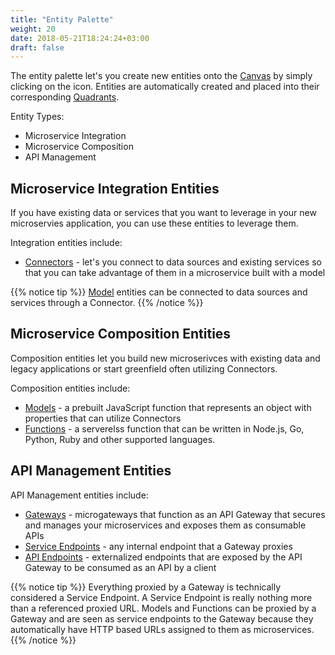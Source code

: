 ```yaml
---
title: "Entity Palette"
weight: 20
date: 2018-05-21T18:24:24+03:00
draft: false
---
```


The entity palette let's you create new entities onto the [Canvas](/user-guide/canvas) by simply clicking on the icon.  Entities are automatically created and placed into their corresponding [Quadrants](/user-guide/canvas/#quadrants).

Entity Types:

* Microservice Integration
* Microservice Composition
* API Management

## Microservice Integration Entities
If you have existing data or services that you want to leverage in your new microservies application, you can use these entities to leverage them.

Integration entities include:

* [Connectors](/user-guide/entity-palette/connectors) - let's you connect to data sources and existing services so that you can take advantage of them in a microservice built with a model

{{% notice tip %}}
[Model](/user-guide/models) entities can be connected to data sources and services through a Connector.
{{% /notice %}}

## Microservice Composition Entities
Composition entities let you build new microserivces with existing data and legacy applications or start greenfield often utilizing Connectors.

Composition entities include:

* [Models](/user-guide/entity-palette/models) - a prebuilt JavaScript function that represents an object with properties that can utilize Connectors
* [Functions](/user-guide/entity-palette/functions) - a serverelss function that can be written in Node.js, Go, Python, Ruby and other supported languages.

## API Management Entities

API Management entities include:

* [Gateways](/user-guide/entity-palette/gateways) - microgateways that function as an API Gateway that secures and manages your microservices and exposes them as consumable APIs
* [Service Endpoints](/user-guide/entity-palette/service-endpoints) - any internal endpoint that a Gateway proxies
* [API Endpoints](/user-guide/entity-palette/api-endpoints) - externalized endpoints that are exposed by the API Gateway to be consumed as an API by a client

{{% notice tip %}}
Everything proxied by a Gateway is technically considered a Service Endpoint.  A Service Endpoint is really nothing more than a referenced proxied URL. Models and Functions can be proxied by a Gateway and are seen as service endpoints to the Gateway because they automatically have HTTP based URLs assigned to them as microservices.
{{% /notice %}}
